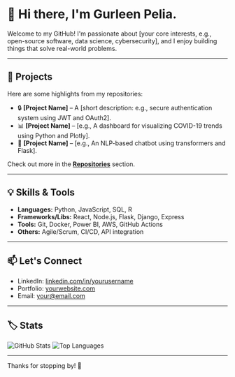 # 👋 Hi there, I'm Gurleen Pelia.

Welcome to my GitHub! I'm passionate about [your core interests, e.g., open-source software, data science, cybersecurity], and I enjoy building things that solve real-world problems.

---

## 🚀 Projects

Here are some highlights from my repositories:

- 🔒 **[Project Name]** – A [short description: e.g., secure authentication system using JWT and OAuth2].
- 📊 **[Project Name]** – [e.g., A dashboard for visualizing COVID-19 trends using Python and Plotly].
- 🤖 **[Project Name]** – [e.g., An NLP-based chatbot using transformers and Flask].

Check out more in the **[Repositories](https://github.com/your-username?tab=repositories)** section.

---

## 💡 Skills & Tools

- **Languages:** Python, JavaScript, SQL, R  
- **Frameworks/Libs:** React, Node.js, Flask, Django, Express  
- **Tools:** Git, Docker, Power BI, AWS, GitHub Actions  
- **Others:** Agile/Scrum, CI/CD, API integration

---

## 📫 Let's Connect

- LinkedIn: [linkedin.com/in/yourusername](https://linkedin.com/in/yourusername)  
- Portfolio: [yourwebsite.com](https://yourwebsite.com)  
- Email: [your@email.com](mailto:your@email.com)

---

## 🏷️ Stats

![GitHub Stats](https://github-readme-stats.vercel.app/api?username=your-username&show_icons=true&theme=default)
![Top Languages](https://github-readme-stats.vercel.app/api/top-langs/?username=your-username&layout=compact)

---

Thanks for stopping by! 🌱
